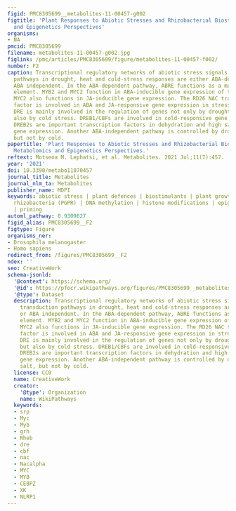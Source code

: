 ```yaml
---
figid: PMC8305699__metabolites-11-00457-g002
figtitle: 'Plant Responses to Abiotic Stresses and Rhizobacterial Biostimulants: Metabolomics
  and Epigenetics Perspectives'
organisms:
- NA
pmcid: PMC8305699
filename: metabolites-11-00457-g002.jpg
figlink: /pmc/articles/PMC8305699/figure/metabolites-11-00457-f002/
number: F2
caption: Transcriptional regulatory networks of abiotic stress signals. Signal transduction
  pathways in drought, heat and cold-stress responses are either ABA-dependent or
  ABA independent. In the ABA-dependent pathway, ABRE functions as a main ABA-responsive
  element. MYB2 and MYC2 function in ABA-inducible gene expression of the RD22 gene.
  MYC2 also functions in JA-inducible gene expression. The RD26 NAC transcription
  factor is involved in ABA and JA-responsive gene expression in stress responses.
  DRE is mainly involved in the regulation of genes not only by drought and salt but
  also by cold stress. DREB1/CBFs are involved in cold-responsive gene expression.
  DREB2s are important transcription factors in dehydration and high salinity stress-responsive
  gene expression. Another ABA-independent pathway is controlled by drought and salt,
  but not by cold.
papertitle: 'Plant Responses to Abiotic Stresses and Rhizobacterial Biostimulants:
  Metabolomics and Epigenetics Perspectives.'
reftext: Motseoa M. Lephatsi, et al. Metabolites. 2021 Jul;11(7):457.
year: '2021'
doi: 10.3390/metabo11070457
journal_title: Metabolites
journal_nlm_ta: Metabolites
publisher_name: MDPI
keywords: abiotic stress | plant defences | biostimulants | plant growth-promoting
  rhizobacteria (PGPR) | DNA methylation | histone modifications | epigenetics | metabolomics
  | priming
automl_pathway: 0.9309827
figid_alias: PMC8305699__F2
figtype: Figure
organisms_ner:
- Drosophila melanogaster
- Homo sapiens
redirect_from: /figures/PMC8305699__F2
ndex: ''
seo: CreativeWork
schema-jsonld:
  '@context': https://schema.org/
  '@id': https://pfocr.wikipathways.org/figures/PMC8305699__metabolites-11-00457-g002.html
  '@type': Dataset
  description: Transcriptional regulatory networks of abiotic stress signals. Signal
    transduction pathways in drought, heat and cold-stress responses are either ABA-dependent
    or ABA independent. In the ABA-dependent pathway, ABRE functions as a main ABA-responsive
    element. MYB2 and MYC2 function in ABA-inducible gene expression of the RD22 gene.
    MYC2 also functions in JA-inducible gene expression. The RD26 NAC transcription
    factor is involved in ABA and JA-responsive gene expression in stress responses.
    DRE is mainly involved in the regulation of genes not only by drought and salt
    but also by cold stress. DREB1/CBFs are involved in cold-responsive gene expression.
    DREB2s are important transcription factors in dehydration and high salinity stress-responsive
    gene expression. Another ABA-independent pathway is controlled by drought and
    salt, but not by cold.
  license: CC0
  name: CreativeWork
  creator:
    '@type': Organization
    name: WikiPathways
  keywords:
  - srp
  - Myc
  - Myb
  - grh
  - Rheb
  - dre
  - cbf
  - nac
  - Nacalpha
  - MYC
  - MYB
  - CEBPZ
  - XK
  - NLRP1
---
```

